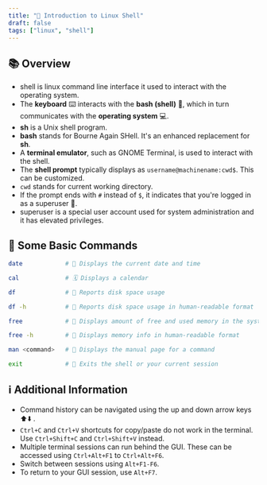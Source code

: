 ```yaml
---
title: "🐧 Introduction to Linux Shell"
draft: false
tags: ["linux", "shell"]
---
```




## 📚 Overview

- shell is linux command line interface it used to interact with the operating system.
- The **keyboard** ⌨️ interacts with the **bash (shell)** 🐚, which in turn communicates with the **operating system** 💻.
- **sh** is a Unix shell program.
- **bash** stands for Bourne Again SHell. It's an enhanced replacement for **sh**.
- A **terminal emulator**, such as GNOME Terminal, is used to interact with the shell.
- The **shell prompt** typically displays as `username@machinename:cwd$`. This can be customized.
- `cwd` stands for current working directory. 
- If the prompt ends with `#` instead of `$`, it indicates that you're logged in as a superuser 👑.
- superuser is a special user account used for system administration and it has elevated privileges.

## 📝 Some Basic Commands

```sh
date            # 📅 Displays the current date and time
```
```sh
cal             # 🗓️ Displays a calendar
```
```sh
df              # 💽 Reports disk space usage
```
```sh
df -h           # 💽 Reports disk space usage in human-readable format
```
```sh
free            # 💾 Displays amount of free and used memory in the system
```
```sh
free -h         # 💾 Displays memory info in human-readable format
```
```sh
man <command>   # 📖 Displays the manual page for a command 
```
```sh
exit            # 🚪 Exits the shell or your current session
```
## ℹ️ Additional Information

- Command history can be navigated using the up and down arrow keys  ⬆️⬇️ .
- `Ctrl+C` and `Ctrl+V` shortcuts for copy/paste do not work in the terminal. Use `Ctrl+Shift+C` and `Ctrl+Shift+V` instead.
- Multiple terminal sessions can run behind the GUI. These can be accessed using `Ctrl+Alt+F1` to `Ctrl+Alt+F6`.
- Switch between sessions using `Alt+F1-F6`.
- To return to your GUI session, use `Alt+F7`.